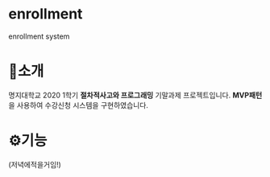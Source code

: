 # enrollment
enrollment system
# 🚀소개
명지대학교 2020 1학기 **절차적사고와 프로그래밍** 기말과제 프로젝트입니다.
**MVP패턴**을 사용하여 수강신청 시스템을 구현하였습니다.

# ⚙기능
(저녁에적을거임!)
